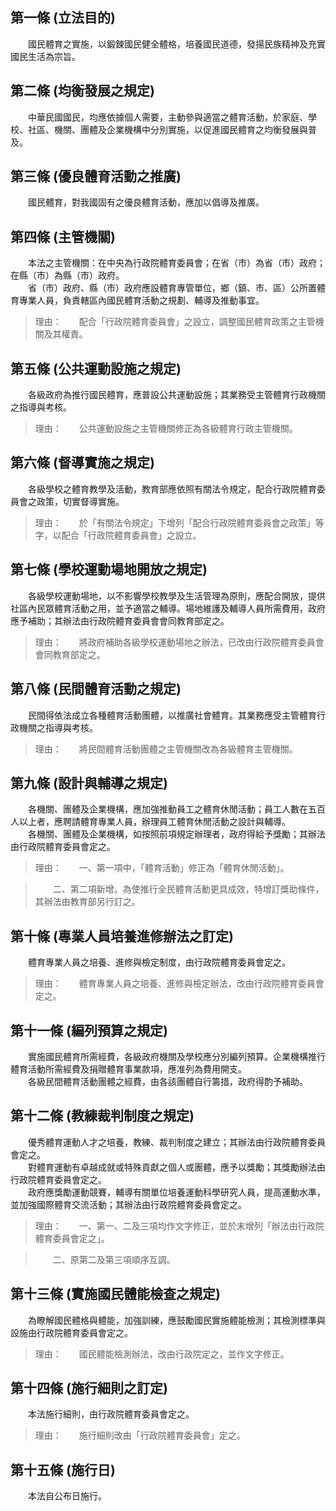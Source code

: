 第一條 (立法目的)
-----------------
　　國民體育之實施，以鍛鍊國民健全體格，培養國民道德，發揚民族精神及充實國民生活為宗旨。  


第二條 (均衡發展之規定)
-----------------------
　　中華民國國民，均應依據個人需要，主動參與適當之體育活動，於家庭、學校、社區、機關、團體及企業機構中分別實施，以促進國民體育之均衡發展與普及。  


第三條 (優良體育活動之推廣)
---------------------------
　　國民體育，對我國固有之優良體育活動，應加以倡導及推廣。  


第四條 (主管機關)
-----------------
　　本法之主管機關：在中央為行政院體育委員會；在省（市）為省（市）政府；在縣（市）為縣（市）政府。  
　　省（市）政府、縣（市）政府應設體育專管單位，鄉（鎮、市、區）公所置體育專業人員，負責轄區內國民體育活動之規劃、輔導及推動事宜。  
> 理由：　　配合「行政院體育委員會」之設立，調整國民體育政策之主管機關及其權責。



第五條 (公共運動設施之規定)
---------------------------
　　各級政府為推行國民體育，應普設公共運動設施；其業務受主管體育行政機關之指導與考核。  
> 理由：　　公共運動設施之主管機關修正為各級體育行政主管機關。



第六條 (督導實施之規定)
-----------------------
　　各級學校之體育教學及活動，教育部應依照有關法令規定，配合行政院體育委員會之政策，切實督導實施。  
> 理由：　　於「有關法令規定」下增列「配合行政院體育委員會之政策」等字，以配合「行政院體育委員會」之設立。



第七條 (學校運動場地開放之規定)
-------------------------------
　　各級學校運動場地，以不影響學校教學及生活管理為原則，應配合開放，提供社區內民眾體育活動之用，並予適當之輔導。場地維護及輔導人員所需費用，政府應予補助；其辦法由行政院體育委員會會同教育部定之。  
> 理由：　　將政府補助各級學校運動場地之辦法，已改由行政院體育委員會會同教育部定之。



第八條 (民間體育活動之規定)
---------------------------
　　民間得依法成立各種體育活動團體，以推廣社會體育。其業務應受主管體育行政機關之指導與考核。  
> 理由：　　將民間體育活動團體之主管機關改為各級體育主管機關。



第九條 (設計與輔導之規定)
-------------------------
　　各機關、團體及企業機構，應加強推動員工之體育休閒活動；員工人數在五百人以上者，應聘請體育專業人員，辦理員工體育休閒活動之設計與輔導。  
　　各機關、團體及企業機構，如按照前項規定辦理者，政府得給予獎勵；其辦法由行政院體育委員會定之。  
> 理由：　　一、第一項中，「體育活動」修正為「體育休閒活動」。

> 　　二、第二項新增。為使推行全民體育活動更具成效，特增訂獎助條件，其辦法由教育部另行訂之。



第十條 (專業人員培養進修辦法之訂定)
-----------------------------------
　　體育專業人員之培養、進修與檢定制度，由行政院體育委員會定之。  
> 理由：　　體育專業人員之培養、進修與檢定辦法，改由行政院體育委員會定之。



第十一條 (編列預算之規定)
-------------------------
　　實施國民體育所需經費，各級政府機關及學校應分別編列預算。企業機構推行體育活動所需經費及捐贈體育事業款項，應准列為費用開支。  
　　各級民間體育活動團體之經費，由各該團體自行籌措，政府得酌予補助。  


第十二條 (教練裁判制度之規定)
-----------------------------
　　優秀體育運動人才之培養，教練、裁判制度之建立；其辦法由行政院體育委員會定之。  
　　對體育運動有卓越成就或特殊貢獻之個人或團體，應予以獎勵；其獎勵辦法由行政院體育委員會定之。  
　　政府應獎勵運動競賽，輔導有關單位培養運動科學研究人員，提高運動水準，並加強國際體育交流活動；其辦法由行政院體育委員會定之。  
> 理由：　　一、第一、二及三項均作文字修正，並於末增列「辦法由行政院體育委員會定之」。

> 　　二、原第二及第三項順序互調。



第十三條 (實施國民體能檢查之規定)
---------------------------------
　　為瞭解國民體格與體能，加強訓練，應鼓勵國民實施體能檢測；其檢測標準與設施由行政院體育委員會定之。  
> 理由：　　國民體能檢測辦法，改由行政院定之，並作文字修正。



第十四條 (施行細則之訂定)
-------------------------
　　本法施行細則，由行政院體育委員會定之。  
> 理由：　　施行細則改由「行政院體育委員會」定之。



第十五條 (施行日)
-----------------
　　本法自公布日施行。